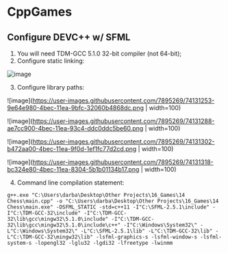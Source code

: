 # CppGames

## Configure DEVC++ w/ SFML
1. You will need TDM-GCC 5.1.0 32-bit compiler (not 64-bit);
2. Configure static linking:

![image](https://user-images.githubusercontent.com/7895269/74130864-c6078200-4beb-11ea-84cd-859496b3fefb.png?s=100)

3. Configure library paths:

![image](https://user-images.githubusercontent.com/7895269/74131253-9e64e980-4bec-11ea-9bfc-32060b4868dc.png | width=100)

![image](https://user-images.githubusercontent.com/7895269/74131288-ae7cc900-4bec-11ea-93c4-ddc0ddc5be60.png | width=100)

![image](https://user-images.githubusercontent.com/7895269/74131302-b472aa00-4bec-11ea-9f0d-1ef1fc77d2cd.png | width=100)

![image](https://user-images.githubusercontent.com/7895269/74131318-bc324e80-4bec-11ea-8304-5b1b01134b17.png | width=100)


4. Command line compilation statement: 

`g++.exe "C:\Users\darba\Desktop\Other Projects\16_Games\14 Chess\main.cpp" -o "C:\Users\darba\Desktop\Other Projects\16_Games\14 Chess\main.exe" -DSFML_STATIC -std=c++11 -I"C:\SFML-2.5.1\include" -I"C:\TDM-GCC-32\include" -I"C:\TDM-GCC-32\lib\gcc\mingw32\5.1.0\include" -I"C:\TDM-GCC-32\lib\gcc\mingw32\5.1.0\include\c++" -I"C:\Windows\System32\" -L"C:\Windows\System32\" -L"C:\SFML-2.5.1\lib" -L"C:\TDM-GCC-32\lib" -L"C:\TDM-GCC-32\mingw32\lib" -lsfml-graphics-s -lsfml-window-s -lsfml-system-s -lopengl32 -lglu32 -lgdi32 -lfreetype -lwinmm`
